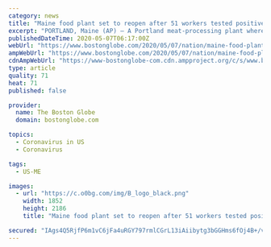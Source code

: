 ```yaml
---
category: news
title: "Maine food plant set to reopen after 51 workers tested positive for coronavirus"
excerpt: "PORTLAND, Maine (AP) — A Portland meat-processing plant where 51 workers tested positive for the coronavirus is set to reopen. The Tyson Foods plant, which shut down on Friday after an outbreak was discovered,"
publishedDateTime: 2020-05-07T06:17:00Z
webUrl: "https://www.bostonglobe.com/2020/05/07/nation/maine-food-plant-set-reopen-after-51-workers-tested-positive-coronavirus/"
ampWebUrl: "https://www.bostonglobe.com/2020/05/07/nation/maine-food-plant-set-reopen-after-51-workers-tested-positive-coronavirus/?outputType=amp"
cdnAmpWebUrl: "https://www-bostonglobe-com.cdn.ampproject.org/c/s/www.bostonglobe.com/2020/05/07/nation/maine-food-plant-set-reopen-after-51-workers-tested-positive-coronavirus/?outputType=amp"
type: article
quality: 71
heat: 71
published: false

provider:
  name: The Boston Globe
  domain: bostonglobe.com

topics:
  - Coronavirus in US
  - Coronavirus

tags:
  - US-ME

images:
  - url: "https://c.o0bg.com/img/B_logo_black.png"
    width: 1852
    height: 2186
    title: "Maine food plant set to reopen after 51 workers tested positive for coronavirus"

secured: "IAgs4Q5RjfP6m1vC6jFa4uRGY797rmlCGrL13iAiibytg3bGGHms6fOj4B+/vrkZP76OinuPaS4qWIgbc1nu/Q4LmPtd+rtBi5MFyIyNJ+lagcBvBlh8yiN+gMY7Rh80kzXgYP7GxoB9vZoygLBMv0c7pNIK0eYlQCrZ6PkcOCLtZpMwXMYy5q//icmiyk5Y9PKXUJaQ+tQuwPwQUF//FWbir0z6cCkq8iXN1aLsHhPKCIwrDW3AsJPGzQnWsLFBYZ9LVoU+S948SSsWaJfe+ZaE95saWcO71KdkjKELavUQVVheCO8wwitVBTK5ZBzLTTph/dEsOZkOOstPlRDPC/a3oAA0XZUJRY7oyJ1ADh7RYBXjMjpm/tD01Q0eVnz6Xew/039XpRb1dJ/Fj5Kf0rHG/5YZwxisjaw590/IbpiTinxBpIbFA3FtrXUre/cjWxqxsxbZjarhIf6qkWHxNUImDl5MIIZnKJGst7j9a6A=;f2LIU4PTtCvFR7iV0qpPtA=="
---
```


